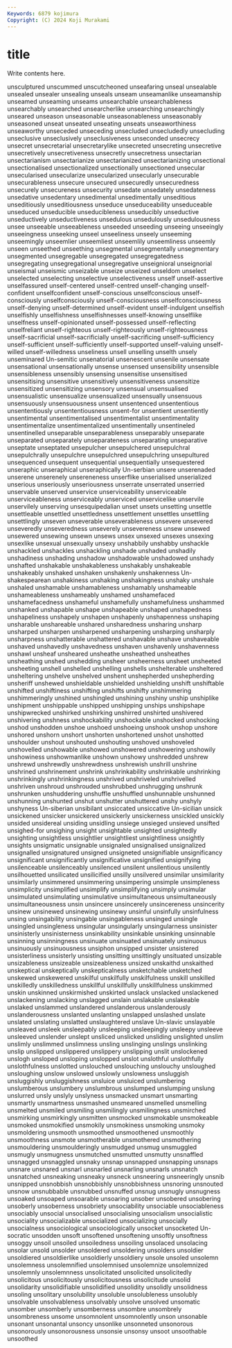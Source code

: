 ```yaml
---
Keywords: 6879 kojimura
Copyright: (C) 2024 Koji Murakami
---
```


# title

Write contents here.



 unsculptured unscummed unscutcheoned
unseafaring unseal unsealable unsealed unsealer unsealing unseals unseam unseamanlike unseamanship
unseamed unseaming unseams unsearchable unsearchableness unsearchably unsearched unsearcherlike unsearching unsearchingly
unseared unseason unseasonable unseasonableness unseasonably unseasoned unseat unseated unseating unseats
unseaworthiness unseaworthy unseceded unseceding unsecluded unsecludedly unsecluding unseclusive unseclusively unseclusiveness
unseconded unsecrecy unsecret unsecretarial unsecretarylike unsecreted unsecreting unsecretive unsecretively unsecretiveness
unsecretly unsecretness unsectarian unsectarianism unsectarianize unsectarianized unsectarianizing unsectional unsectionalised unsectionalized
unsectionally unsectioned unsecular unsecularised unsecularize unsecularized unsecularly unsecurable unsecurableness unsecure
unsecured unsecuredly unsecuredness unsecurely unsecureness unsecurity unsedate unsedately unsedateness unsedative
unsedentary unsedimental unsedimentally unseditious unseditiously unseditiousness unseduce unseduceability unseduceable unseduced
unseducible unseducibleness unseducibly unseductive unseductively unseductiveness unsedulous unsedulously unsedulousness unsee
unseeable unseeableness unseeded unseeding unseeing unseeingly unseeingness unseeking unseel unseeliness
unseely unseeming unseemingly unseemlier unseemliest unseemlily unseemliness unseemly unseen unseethed
unseething unsegmental unsegmentally unsegmentary unsegmented unsegregable unsegregated unsegregatedness unsegregating unsegregational
unsegregative unseignioral unseignorial unseismal unseismic unseizable unseize unseized unseldom unselect
unselected unselecting unselective unselectiveness unself unself-assertive unselfassured unself-centered unself-centred unself-changing
unself-confident unselfconfident unself-conscious unselfconscious unself-consciously unselfconsciously unself-consciousness unselfconsciousness unself-denying unself-determined
unself-evident unself-indulgent unselfish unselfishly unselfishness unselfishnesses unself-knowing unselflike unselfness unself-opinionated
unself-possessed unself-reflecting unselfreliant unself-righteous unself-righteously unself-righteousness unself-sacrificial unself-sacrificially unself-sacrificing unself-sufficiency
unself-sufficient unself-sufficiently unself-supported unself-valuing unself-willed unself-willedness unseliness unsell unselling unselth
unsely unseminared Un-semitic unsenatorial unsenescent unsenile unsensate unsensational unsensationally unsense
unsensed unsensibility unsensible unsensibleness unsensibly unsensing unsensitise unsensitised unsensitising unsensitive
unsensitively unsensitiveness unsensitize unsensitized unsensitizing unsensory unsensual unsensualised unsensualistic unsensualize
unsensualized unsensually unsensuous unsensuously unsensuousness unsent unsentenced unsententious unsententiously unsententiousness
unsent-for unsentient unsentiently unsentimental unsentimentalised unsentimentalist unsentimentality unsentimentalize unsentimentalized unsentimentally
unsentineled unsentinelled unseparable unseparableness unseparably unseparate unseparated unseparately unseparateness unseparating
unseparative unseptate unseptated unsepulcher unsepulchered unsepulchral unsepulchrally unsepulchre unsepulchred unsepulchring
unsepultured unsequenced unsequent unsequential unsequentially unsequestered unseraphic unseraphical unseraphically Un-serbian
unsere unserenaded unserene unserenely unsereneness unserflike unserialised unserialized unserious unseriously
unseriousness unserrate unserrated unserried unservable unserved unservice unserviceability unserviceable unserviceableness
unserviceably unserviced unservicelike unservile unservilely unserving unsesquipedalian unset unsets unsetting
unsettle unsettleable unsettled unsettledness unsettlement unsettles unsettling unsettlingly unseven unseverable
unseverableness unsevere unsevered unseveredly unseveredness unseverely unsevereness unsew unsewed unsewered
unsewing unsewn unsews unsex unsexed unsexes unsexing unsexlike unsexual unsexually
unsexy unshabbily unshabby unshackle unshackled unshackles unshackling unshade unshaded unshadily
unshadiness unshading unshadow unshadowable unshadowed unshady unshafted unshakable unshakableness unshakably
unshakeable unshakeably unshaked unshaken unshakenly unshakenness Un-shakespearean unshakiness unshaking unshakingness
unshaky unshale unshaled unshamable unshamableness unshamably unshameable unshameableness unshameably unshamed
unshamefaced unshamefacedness unshameful unshamefully unshamefulness unshammed unshanked unshapable unshape unshapeable
unshaped unshapedness unshapeliness unshapely unshapen unshapenly unshapenness unshaping unsharable unshareable
unshared unsharedness unsharing unsharp unsharped unsharpen unsharpened unsharpening unsharping unsharply
unsharpness unshatterable unshattered unshavable unshave unshaveable unshaved unshavedly unshavedness unshaven
unshavenly unshavenness unshawl unsheaf unsheared unsheathe unsheathed unsheathes unsheathing unshed
unshedding unsheer unsheerness unsheet unsheeted unsheeting unshell unshelled unshelling unshells
unshelterable unsheltered unsheltering unshelve unshelved unshent unshepherded unshepherding unsheriff unshewed
unshieldable unshielded unshielding unshift unshiftable unshifted unshiftiness unshifting unshifts unshifty
unshimmering unshimmeringly unshined unshingled unshining unshiny unship unshiplike unshipment unshippable
unshipped unshipping unships unshipshape unshipwrecked unshirked unshirking unshirred unshirted unshivered
unshivering unshness unshockability unshockable unshocked unshocking unshod unshodden unshoe unshoed
unshoeing unshook unshop unshore unshored unshorn unshort unshorten unshortened unshot
unshotted unshoulder unshout unshouted unshouting unshoved unshoveled unshovelled unshowable unshowed
unshowered unshowering unshowily unshowiness unshowmanlike unshown unshowy unshredded unshrew unshrewd
unshrewdly unshrewdness unshrewish unshrill unshrine unshrined unshrinement unshrink unshrinkability unshrinkable
unshrinking unshrinkingly unshrinkingness unshrived unshriveled unshrivelled unshriven unshroud unshrouded unshrubbed
unshrugging unshrunk unshrunken unshuddering unshuffle unshuffled unshunnable unshunned unshunning unshunted
unshut unshutter unshuttered unshy unshyly unshyness Un-siberian unsibilant unsiccated unsiccative
Un-sicilian unsick unsickened unsicker unsickered unsickerly unsickerness unsickled unsickly unsided
unsidereal unsiding unsidling unsiege unsieged unsieved unsifted unsighed-for unsighing unsight
unsightable unsighted unsightedly unsighting unsightless unsightlier unsightliest unsightliness unsightly unsights
unsigmatic unsignable unsignaled unsignalised unsignalized unsignalled unsignatured unsigned unsigneted unsignifiable
unsignificancy unsignificant unsignificantly unsignificative unsignified unsignifying unsilenceable unsilenceably unsilenced unsilent
unsilentious unsilently unsilhouetted unsilicated unsilicified unsilly unsilvered unsimilar unsimilarity unsimilarly
unsimmered unsimmering unsimpering unsimple unsimpleness unsimplicity unsimplified unsimplify unsimplifying unsimply
unsimular unsimulated unsimulating unsimulative unsimultaneous unsimultaneously unsimultaneousness unsin unsincere unsincerely
unsincereness unsincerity unsinew unsinewed unsinewing unsinewy unsinful unsinfully unsinfulness unsing
unsingability unsingable unsingableness unsinged unsingle unsingled unsingleness unsingular unsingularly unsingularness
unsinister unsinisterly unsinisterness unsinkability unsinkable unsinking unsinnable unsinning unsinningness unsinuate
unsinuated unsinuately unsinuous unsinuously unsinuousness unsiphon unsipped unsister unsistered unsisterliness
unsisterly unsisting unsitting unsittingly unsituated unsizable unsizableness unsizeable unsizeableness unsized
unskaithd unskaithed unskeptical unskeptically unskepticalness unsketchable unsketched unskewed unskewered unskilful
unskilfully unskilfulness unskill unskilled unskilledly unskilledness unskillful unskillfully unskillfulness unskimmed
unskin unskinned unskirmished unskirted unslack unslacked unslackened unslackening unslacking unslagged
unslain unslakable unslakeable unslaked unslammed unslandered unslanderous unslanderously unslanderousness unslanted
unslanting unslapped unslashed unslate unslated unslating unslatted unslaughtered unslave Un-slavic
unslayable unsleaved unsleek unsleepably unsleeping unsleepingly unsleepy unsleeve unsleeved unslender
unslept unsliced unslicked unsliding unslighted unslim unslimly unslimmed unslimness unsling
unslinging unslings unslinking unslip unslipped unslippered unslippery unslipping unslit unslockened
unslogh unsloped unsloping unslopped unslot unslothful unslothfully unslothfulness unslotted unslouched
unslouching unslouchy unsloughed unsloughing unslow unslowed unslowly unslowness unsluggish unsluggishly
unsluggishness unsluice unsluiced unslumbering unslumberous unslumbery unslumbrous unslumped unslumping unslung
unslurred unsly unslyly unslyness unsmacked unsmart unsmarting unsmartly unsmartness unsmashed
unsmeared unsmelled unsmelling unsmelted unsmiled unsmiling unsmilingly unsmilingness unsmirched unsmirking
unsmirkingly unsmitten unsmocked unsmokable unsmokeable unsmoked unsmokified unsmokily unsmokiness unsmoking
unsmoky unsmoldering unsmooth unsmoothed unsmoothened unsmoothly unsmoothness unsmote unsmotherable unsmothered
unsmothering unsmouldering unsmoulderingly unsmudged unsmug unsmuggled unsmugly unsmugness unsmutched unsmutted
unsmutty unsnaffled unsnagged unsnaggled unsnaky unsnap unsnapped unsnapping unsnaps unsnare
unsnared unsnarl unsnarled unsnarling unsnarls unsnatch unsnatched unsneaking unsneaky unsneck
unsneering unsneeringly unsnib unsnipped unsnobbish unsnobbishly unsnobbishness unsnoring unsnouted unsnow
unsnubbable unsnubbed unsnuffed unsnug unsnugly unsnugness unsoaked unsoaped unsoarable unsoaring
unsober unsobered unsobering unsoberly unsoberness unsobriety unsociability unsociable unsociableness unsociably
unsocial unsocialised unsocialising unsocialism unsocialistic unsociality unsocializable unsocialized unsocializing unsocially
unsocialness unsociological unsociologically unsocket unsocketed Un-socratic unsodden unsoft unsoftened unsoftening
unsoftly unsoftness unsoggy unsoil unsoiled unsoiledness unsoiling unsolaced unsolacing unsolar
unsold unsolder unsoldered unsoldering unsolders unsoldier unsoldiered unsoldierlike unsoldierly unsoldiery
unsole unsoled unsolemn unsolemness unsolemnified unsolemnised unsolemnize unsolemnized unsolemnly unsolemnness
unsolicitated unsolicited unsolicitedly unsolicitous unsolicitously unsolicitousness unsolicitude unsolid unsolidarity unsolidifiable
unsolidified unsolidity unsolidly unsolidness unsoling unsolitary unsolubility unsoluble unsolubleness unsolubly
unsolvable unsolvableness unsolvably unsolve unsolved unsomatic unsomber unsomberly unsomberness unsombre
unsombrely unsombreness unsome unsomnolent unsomnolently unson unsonable unsonant unsonantal unsoncy
unsonlike unsonneted unsonorous unsonorously unsonorousness unsonsie unsonsy unsoot unsoothable unsoothed
